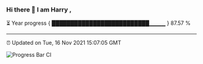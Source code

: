 ### Hi there 👋 I am Harry , 

⏳ Year progress { ██████████████████████████▁▁▁▁ } 87.57 %

---

⏰ Updated on Tue, 16 Nov 2021 15:07:05 GMT

![Progress Bar CI](https://github.com/duykhang68/duykhang68/workflows/Progress%20Bar%20CI/badge.svg)
